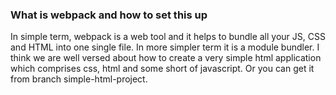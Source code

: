 ### What is webpack and how to set this up
In simple term, webpack is a web tool and it helps to bundle all your JS, CSS and HTML into one single file. In more simpler term it is a module bundler.
I think we are well versed about how to create a very simple html application which comprises css, html and some short of javascript. Or you can get it from branch simple-html-project.
